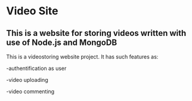 # Video Site
## This is a website for storing videos written with use of Node.js and MongoDB


This is a videostoring website project. It has such features as:

-authentification as user

-video uploading

-video commenting
 
